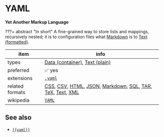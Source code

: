 

# YAML

**Yet Another Markup Language**

???+ abstract "In short"
    A fine-grained way to store lists and mappings, recursively nested; it is to configuration files what [Markdown](../fileFormats/markdown.md) is to [Text (formatted)](../dataTypes/textFormatted.md).

item | info
--- | ---
types | [Data (container)](../dataTypes/dataContainer.md), [Text (plain)](../dataTypes/textPlain.md)
preferred | ✅ yes
extensions | [`.yaml`](../extensions/yaml.md)
related formats | [CSS](../fileFormats/css.md), [CSV](../fileFormats/csv.md), [HTML](../fileFormats/html.md), [JSON](../fileFormats/json.md), [Markdown](../fileFormats/markdown.md), [SQL](../fileFormats/sql.md), [TAR](../fileFormats/tar.md), [TeX](../fileFormats/tex.md), [Text](../fileFormats/text.md), [XML](../fileFormats/xml.md)
wikipedia | [`YAML`]({{wikipedia}}/YAML)



## See also
*   [`{{yaml}}`]({{yaml}})



